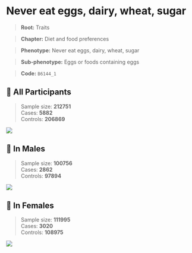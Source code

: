 # Never eat eggs, dairy, wheat, sugar
> **Root:** Traits  

> **Chapter:** Diet and food preferences  

> **Phenotype:** Never eat eggs, dairy, wheat, sugar  

> **Sub-phenotype:** Eggs or foods containing eggs  

> **Code:** `B6144_1`

## 🧪 All Participants  
> Sample size: **212751**  
> Cases: **5882**  
> Controls: **206869**
<img src="/Traits/Figures/ALL/B6144_1.png"/>
<CsvTable src="/public/Traits/Data/ALL/LG_B6144_1.csv" label="🔍 View full results" />

## 👨 In Males  
> Sample size: **100756**  
> Cases: **2862**  
> Controls: **97894**
<img src="/Traits/Figures/Male/B6144_1.png"/>
<CsvTable src="/public/Traits/Data/Male/LG_B6144_1.csv" label="🔍 View full results" />

## 👩 In Females  
> Sample size: **111995**  
> Cases: **3020**  
> Controls: **108975**
<img src="/Traits/Figures/Female/B6144_1.png"/>
<CsvTable src="/public/Traits/Data/Female/LG_B6144_1.csv" label="🔍 View full results" />
